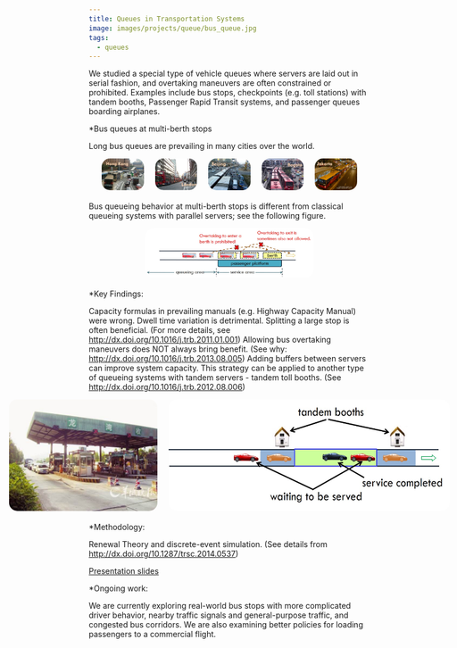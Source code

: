 ```yaml
---
title: Queues in Transportation Systems
image: images/projects/queue/bus_queue.jpg
tags:
  - queues
---
```


We studied a special type of vehicle queues where servers are laid out in serial fashion, and overtaking maneuvers are often constrained or prohibited. Examples include bus stops, checkpoints (e.g. toll stations) with tandem booths, Passenger Rapid Transit systems, and passenger queues boarding airplanes. 	

*Bus queues at multi-berth stops 	

Long bus queues are prevailing in many cities over the world.

<div style="display: flex; justify-content: center; margin-bottom: 20px;">
  <img src="https://github.com/Multimodal-Smart-Mobility/Multimodal-Smart-Mobility.github.io/raw/main/images/projects/queue/bus_queue.jpg"  
       style="width: 15%; height: auto; object-fit: cover; max-width: 500px; margin: 0 10px; border-radius: 15px;">
  <img src="https://github.com/Multimodal-Smart-Mobility/Multimodal-Smart-Mobility.github.io/raw/main/images/projects/queue/bus_queue1.jpg" 
       style="width: 15%; height: auto; object-fit: cover; max-width: 500px; margin: 0 10px; border-radius: 15px;">
  <img src="https://github.com/Multimodal-Smart-Mobility/Multimodal-Smart-Mobility.github.io/raw/main/images/projects/queue/bus_queue2.jpg" 
       style="width: 15%; height: auto; object-fit: cover; max-width: 500px; margin: 0 10px; border-radius: 15px;">
  <img src="https://github.com/Multimodal-Smart-Mobility/Multimodal-Smart-Mobility.github.io/raw/main/images/projects/queue/bus_queue3.jpg" 
       style="width: 15%; height: auto; object-fit: cover; max-width: 500px; margin: 0 10px; border-radius: 15px;">
  <img src="https://github.com/Multimodal-Smart-Mobility/Multimodal-Smart-Mobility.github.io/raw/main/images/projects/queue/bus_queue4.jpg" 
       style="width: 15%; height: auto; object-fit: cover; max-width: 500px; margin: 0 10px; border-radius: 15px;">
</div>
 
Bus queueing behavior at multi-berth stops is different from classical queueing systems with parallel servers; see the following figure.

<div style="display: flex; justify-content: center; margin-bottom: 20px;">
  <img src="https://github.com/Multimodal-Smart-Mobility/Multimodal-Smart-Mobility.github.io/raw/main/images/projects/queue/no-overtaking-stop-illustration.jpg"
       style="width: 60%; height: auto; object-fit: cover; max-width: 500px; margin: 0 10px; border-radius: 15px;">
</div>
 
*Key Findings:

Capacity formulas in prevailing manuals (e.g. Highway Capacity Manual) were wrong.
Dwell time variation is detrimental.
Splitting a large stop is often beneficial. (For more details, see <http://dx.doi.org/10.1016/j.trb.2011.01.001>)
Allowing bus overtaking maneuvers does NOT always bring benefit. (See why: <http://dx.doi.org/10.1016/j.trb.2013.08.005>)
Adding buffers between servers can improve system capacity. This strategy can be applied to another type of queueing systems with tandem servers - tandem toll booths. (See <http://dx.doi.org/10.1016/j.trb.2012.08.006>)

<div style="display: flex; justify-content: center; margin-bottom: 20px;">
  <img src="https://github.com/Multimodal-Smart-Mobility/Multimodal-Smart-Mobility.github.io/raw/main/images/projects/queue/tandem-toll.jpg"
       style="width: auto; height: 200px; object-fit: cover; margin: 0 10px; border-radius: 15px;">
  <img src="https://github.com/Multimodal-Smart-Mobility/Multimodal-Smart-Mobility.github.io/raw/main/images/projects/queue/tandem-booth-illustration.jpg"
       style="width: auto; height: 200px; margin: 0 10px; border-radius: 15px;">
</div>

*Methodology: 

Renewal Theory and discrete-event simulation. (See details from <http://dx.doi.org/10.1287/trsc.2014.0537>)

[Presentation slides](https://github.com/Multimodal-Smart-Mobility/Multimodal-Smart-Mobility.github.io/raw/main/images/projects/queue/Queueing_Systems_with_Tandem_Servers.pptx)

*Ongoing work: 

We are currently exploring real-world bus stops with more complicated driver behavior, nearby traffic signals and general-purpose traffic, and congested bus corridors. We are also examining better policies for loading passengers to a commercial flight.